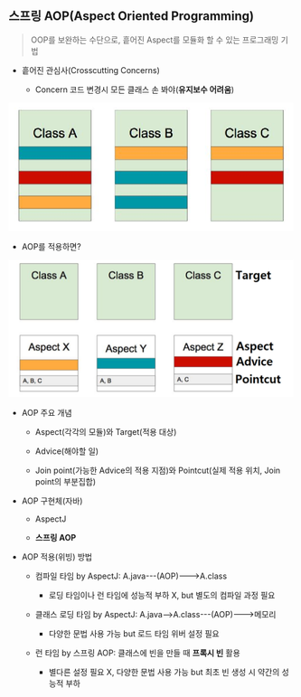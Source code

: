 ## 스프링 AOP(Aspect Oriented Programming)

> OOP를 보완하는 수단으로, 흩어진 Aspect를 모듈화 할 수 있는 프로그래밍 기법

- 흩어진 관심사(Crosscutting Concerns)

  - Concern 코드 변경시 모든 클래스 손 봐야(**유지보수 어려움**)
  
![crosscutting_concerns](./image/Crosscutting_Concerns.png)

- AOP를 적용하면?

![aop_example](./image/AOP_Example.png)

- AOP 주요 개념

  - Aspect(각각의 모듈)와 Target(적용 대상)
  
  - Advice(해야할 일)
  
  - Join point(가능한 Advice의 적용 지점)와 Pointcut(실제 적용 위치, Join point의 부분집합)
  
- AOP 구현체(자바)
  
  - AspectJ
    
  - **스프링 AOP**
    
- AOP 적용(위빙) 방법

  - 컴파일 타임 by AspectJ: A.java---(AOP)--->A.class
  
    - 로딩 타임이나 런 타임에 성능적 부하 X, but 별도의 컴파일 과정 필요
  
  - 클래스 로딩 타임 by AspectJ: A.java-->A.class---(AOP)--->메모리
  
    - 다양한 문법 사용 가능 but 로드 타임 위버 설정 필요
  
  - 런 타임 by 스프링 AOP: 클래스에 빈을 만들 때 **프록시 빈** 활용
  
    - 별다른 설정 필요 X, 다양한 문법 사용 가능 but 최초 빈 생성 시 약간의 성능적 부하
